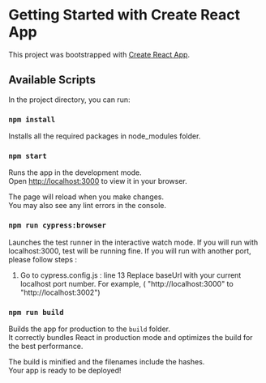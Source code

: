 # Getting Started with Create React App

This project was bootstrapped with [Create React App](https://github.com/facebook/create-react-app).

## Available Scripts

In the project directory, you can run:

### `npm install`

Installs all the required packages in node_modules folder.

### `npm start`

Runs the app in the development mode.\
Open [http://localhost:3000](http://localhost:3000) to view it in your browser.

The page will reload when you make changes.\
You may also see any lint errors in the console.

### `npm run cypress:browser`

Launches the test runner in the interactive watch mode.
If you will run with localhost:3000, test will be running fine.
If you will run with another port, please follow steps :

1.  Go to cypress.config.js : line 13
    Replace baseUrl with your current localhost port number.
    For example, ( "http://localhost:3000" to "http://localhost:3002")

### `npm run build`

Builds the app for production to the `build` folder.\
It correctly bundles React in production mode and optimizes the build for the best performance.

The build is minified and the filenames include the hashes.\
Your app is ready to be deployed!
